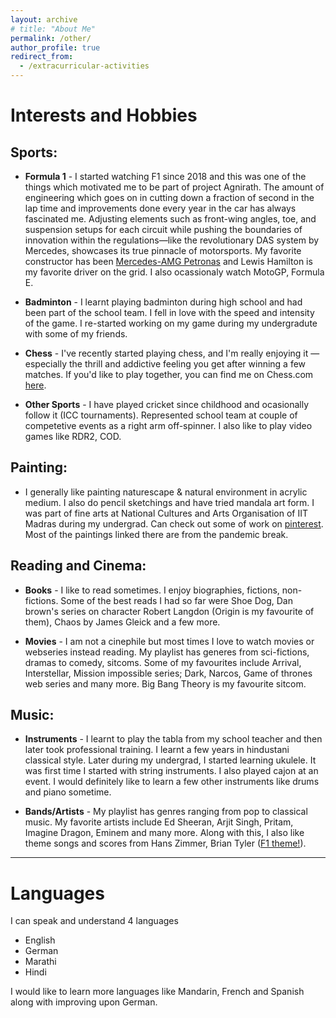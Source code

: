 ```yaml
---
layout: archive
# title: "About Me"
permalink: /other/
author_profile: true
redirect_from:
  - /extracurricular-activities
---
```


# Interests and Hobbies

## Sports: ##

* **Formula 1** - I started watching F1 since 2018 and this was one of the things which motivated me to be part of project Agnirath. The amount of engineering which goes on in cutting down a fraction of second in the lap time and improvements done every year in the car has always fascinated me. Adjusting elements such as front-wing angles, toe, and suspension setups for each circuit while pushing the boundaries of innovation within the regulations—like the revolutionary DAS system by Mercedes, showcases its true pinnacle of motorsports. My favorite constructor has been [Mercedes-AMG Petronas](https://www.mercedesamgf1.com/) and Lewis Hamilton is my favorite driver on the grid. I also ocassionaly watch MotoGP, Formula E.

* **Badminton** - I learnt playing badminton during high school and had been part of the school team. I fell in love with the speed and intensity of the game. I re-started working on my game during my undergradute with some of my friends.

* **Chess** - I've recently started playing chess, and I'm really enjoying it — especially the thrill and addictive feeling you get after winning a few matches. If you'd like to play together, you can find me on Chess.com [here](https://www.chess.com/member/cosmic_26).

* **Other Sports** - I have played cricket since childhood and ocasionally follow it (ICC tournaments). Represented school team at couple of competetive events as a right arm off-spinner. I also like to play video games like RDR2, COD.


## Painting: ##

- I generally like painting naturescape & natural environment in acrylic medium. I also do pencil sketchings and have tried mandala art form. I was part of fine arts at National Cultures and Arts Organisation of IIT Madras during my undergrad. Can check out some of work on [pinterest](https://pin.it/2c8Ym5D8z). Most of the paintings linked there are from the pandemic break.

## Reading and Cinema: ##

* **Books** - I like to read sometimes. I enjoy biographies, fictions, non-fictions. Some of the best reads I had so far were Shoe Dog, Dan brown's series on character Robert Langdon (Origin is my favourite of them), Chaos by James Gleick and a few more.

* **Movies** - I am not a cinephile but most times I love to watch movies or webseries instead reading. My playlist has generes from sci-fictions, dramas to comedy, sitcoms. Some of my favourites include Arrival, Interstellar, Mission impossible series; Dark, Narcos, Game of thrones web series and many more. Big Bang Theory is my favourite sitcom.

## Music: ##

* **Instruments** - I learnt to play the tabla from my school teacher and then later took professional training. I learnt a few years in hindustani classical style. Later during my undergrad, I started learning ukulele. It was first time I started with string instruments. I also played cajon at an event. I would definitely like to learn a few other instruments like drums and piano sometime.

* **Bands/Artists** - My playlist has genres ranging from pop to classical music. My favorite artists include Ed Sheeran, Arjit Singh, Pritam, Imagine Dragon, Eminem and many more. Along with this, I also like theme songs and scores from Hans Zimmer, Brian Tyler ([F1 theme!](https://www.youtube.com/watch?v=8AYy-BcjRXg)).

<!-- ### Concerts:
Listening to live music has definitely moved up the things I like to do ever since I started playing multiple instruments. Appreciating the musicians skills 
List of concer -->


**************************************** 
# Languages

I can speak and understand 4 languages
* English
* German
* Marathi
* Hindi

I would like to learn more languages like Mandarin, French and Spanish along with improving upon German.